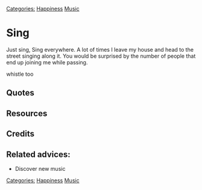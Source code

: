 [Categories:](../Categories/index.md) [Happiness](../Categories/Happiness.md) [Music](../Categories/Music.md)
# Sing

Just sing, Sing everywhere. A lot of times I leave my house and head to the street singing along it. You would be surprised by the number of people that end up joining me while passing.

whistle too
## Quotes

## Resources

## Credits

## Related advices:

- Discover new music

[Categories:](../Categories/index.md) [Happiness](../Categories/Happiness.md) [Music](../Categories/Music.md)